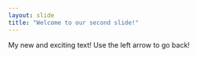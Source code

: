 ```yaml
---
layout: slide
title: "Welcome to our second slide!"
---
```

My new and exciting text!
Use the left arrow to go back!
